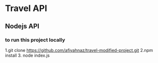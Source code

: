 # Travel API
## Nodejs API
###  to run this project locally

1.git clone  https://github.com/afiyahnaz/travel-modified-project.git
2.npm install
3. node index.js
